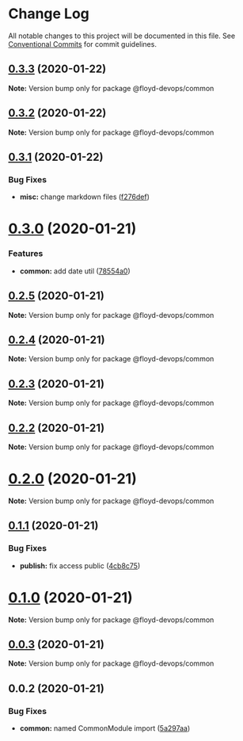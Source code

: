 # Change Log

All notable changes to this project will be documented in this file.
See [Conventional Commits](https://conventionalcommits.org) for commit guidelines.

## [0.3.3](https://github.com/floyd-devops/floyd-devops/compare/v0.3.2...v0.3.3) (2020-01-22)

**Note:** Version bump only for package @floyd-devops/common





## [0.3.2](https://github.com/floyd-devops/floyd-devops/compare/v0.3.1...v0.3.2) (2020-01-22)

**Note:** Version bump only for package @floyd-devops/common

## [0.3.1](https://github.com/floyd-devops/floyd-devops/compare/v0.3.0...v0.3.1) (2020-01-22)

### Bug Fixes

- **misc:** change markdown files ([f276def](https://github.com/floyd-devops/floyd-devops/commit/f276def54b7d75695ce1753dc26c663bada10940))

# [0.3.0](https://github.com/floyd-devops/floyd-devops/compare/v0.2.5...v0.3.0) (2020-01-21)

### Features

- **common:** add date util ([78554a0](https://github.com/floyd-devops/floyd-devops/commit/78554a0b42ce8b1eb55638d1e5f6db7cd05c3942))

## [0.2.5](https://github.com/floyd-devops/floyd-devops/compare/v0.2.4...v0.2.5) (2020-01-21)

**Note:** Version bump only for package @floyd-devops/common

## [0.2.4](https://github.com/floyd-devops/floyd-devops/compare/v0.2.3...v0.2.4) (2020-01-21)

**Note:** Version bump only for package @floyd-devops/common

## [0.2.3](https://github.com/floyd-devops/floyd-devops/compare/v0.2.2...v0.2.3) (2020-01-21)

**Note:** Version bump only for package @floyd-devops/common

## [0.2.2](https://github.com/floyd-devops/floyd-devops/compare/v0.2.1...v0.2.2) (2020-01-21)

**Note:** Version bump only for package @floyd-devops/common

# [0.2.0](https://github.com/floyd-devops/floyd-devops/compare/v0.1.1...v0.2.0) (2020-01-21)

**Note:** Version bump only for package @floyd-devops/common

## [0.1.1](https://github.com/floyd-devops/floyd-devops/compare/v0.1.0...v0.1.1) (2020-01-21)

### Bug Fixes

- **publish:** fix access public ([4cb8c75](https://github.com/floyd-devops/floyd-devops/commit/4cb8c7537f04bfdc416831818403a8dcc0d62ca2))

# [0.1.0](https://github.com/floyd-devops/floyd-devops/compare/v0.0.3...v0.1.0) (2020-01-21)

**Note:** Version bump only for package @floyd-devops/common

## [0.0.3](https://github.com/floyd-devops/floyd-devops/compare/v0.0.2...v0.0.3) (2020-01-21)

**Note:** Version bump only for package @floyd-devops/common

## 0.0.2 (2020-01-21)

### Bug Fixes

- **common:** named CommonModule import ([5a297aa](https://github.com/floyd-devops/floyd-devops/commit/5a297aaae452fc24ae50bdd789ac0cc7158c2b60))
